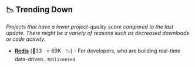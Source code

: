 ## 📉 Trending Down

_Projects that have a lower project-quality score compared to the last update. There might be a variety of reasons such as decreased downloads or code activity._

- <b><a href="https://github.com/redis/redis">Redis</a></b> (🥇33 ·  ⭐ 69K · 📉) - For developers, who are building real-time data-driven.. <code>❗Unlicensed</code>

